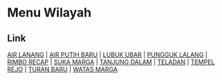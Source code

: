 # Menu Wilayah

## Link

[AIR LANANG](https://github.com/gigit-pemilu/pemilu-2024-17-bengkulu/tree/main/pileg-dpr/hitung-suara/sub/17-bengkulu/sub/02-rejang-lebong/sub/18-curup-selatan/sub/2011-air-lanang)
 | 
[AIR PUTIH BARU](https://github.com/gigit-pemilu/pemilu-2024-17-bengkulu/tree/main/pileg-dpr/hitung-suara/sub/17-bengkulu/sub/02-rejang-lebong/sub/18-curup-selatan/sub/1001-air-putih-baru)
 | 
[LUBUK UBAR](https://github.com/gigit-pemilu/pemilu-2024-17-bengkulu/tree/main/pileg-dpr/hitung-suara/sub/17-bengkulu/sub/02-rejang-lebong/sub/18-curup-selatan/sub/2007-lubuk-ubar)
 | 
[PUNGGUK LALANG](https://github.com/gigit-pemilu/pemilu-2024-17-bengkulu/tree/main/pileg-dpr/hitung-suara/sub/17-bengkulu/sub/02-rejang-lebong/sub/18-curup-selatan/sub/2008-pungguk-lalang)
 | 
[RIMBO RECAP](https://github.com/gigit-pemilu/pemilu-2024-17-bengkulu/tree/main/pileg-dpr/hitung-suara/sub/17-bengkulu/sub/02-rejang-lebong/sub/18-curup-selatan/sub/2003-rimbo-recap)
 | 
[SUKA MARGA](https://github.com/gigit-pemilu/pemilu-2024-17-bengkulu/tree/main/pileg-dpr/hitung-suara/sub/17-bengkulu/sub/02-rejang-lebong/sub/18-curup-selatan/sub/2006-suka-marga)
 | 
[TANJUNG DALAM](https://github.com/gigit-pemilu/pemilu-2024-17-bengkulu/tree/main/pileg-dpr/hitung-suara/sub/17-bengkulu/sub/02-rejang-lebong/sub/18-curup-selatan/sub/2010-tanjung-dalam)
 | 
[TELADAN](https://github.com/gigit-pemilu/pemilu-2024-17-bengkulu/tree/main/pileg-dpr/hitung-suara/sub/17-bengkulu/sub/02-rejang-lebong/sub/18-curup-selatan/sub/2005-teladan)
 | 
[TEMPEL REJO](https://github.com/gigit-pemilu/pemilu-2024-17-bengkulu/tree/main/pileg-dpr/hitung-suara/sub/17-bengkulu/sub/02-rejang-lebong/sub/18-curup-selatan/sub/1002-tempel-rejo)
 | 
[TURAN BARU](https://github.com/gigit-pemilu/pemilu-2024-17-bengkulu/tree/main/pileg-dpr/hitung-suara/sub/17-bengkulu/sub/02-rejang-lebong/sub/18-curup-selatan/sub/2009-turan-baru)
 | 
[WATAS MARGA](https://github.com/gigit-pemilu/pemilu-2024-17-bengkulu/tree/main/pileg-dpr/hitung-suara/sub/17-bengkulu/sub/02-rejang-lebong/sub/18-curup-selatan/sub/2004-watas-marga)

